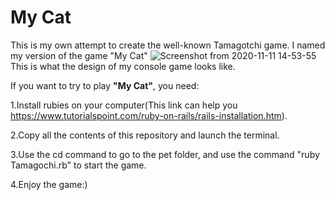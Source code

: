 # **My Cat**
This is my own attempt to create the well-known Tamagotchi game. I named my version of the game "My Cat"
![Screenshot from 2020-11-11 14-53-55](https://user-images.githubusercontent.com/45258194/98815121-5ef35400-242f-11eb-9578-6f5c0eb58cdb.png)
This is what the design of my console game looks like.

If you want to try to play **"My Cat"**, you need:

1.Install rubies on your computer(This link can help you https://www.tutorialspoint.com/ruby-on-rails/rails-installation.htm).

2.Copy all the contents of this repository and launch the terminal. 

3.Use the cd command to go to the pet folder, and use the command "ruby Tamagochi.rb" to start the game.

4.Enjoy the game:)
